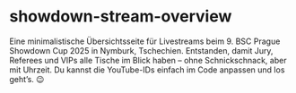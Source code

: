 # showdown-stream-overview
Eine minimalistische Übersichtsseite für Livestreams beim 9. BSC Prague Showdown Cup 2025 in Nymburk, Tschechien. Entstanden, damit Jury, Referees und VIPs alle Tische im Blick haben – ohne Schnickschnack, aber mit Uhrzeit. Du kannst die YouTube-IDs einfach im Code anpassen und los geht’s. 😉
